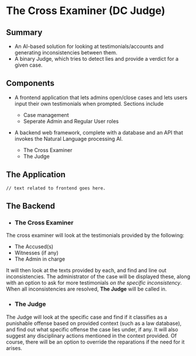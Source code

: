 
# The Cross Examiner (DC Judge)

## Summary

- An AI-based solution for looking at testimonials/accounts and generating inconsistencies between them.
- A binary Judge, which tries to detect lies and provide a verdict for a given case.

## Components

- A frontend application that lets admins open/close cases and lets users input their own testimonials when prompted. Sections include
  - Case management
  - Seperate Admin and Regular User roles

- A backend web framework, complete with a database and an API that invokes the Natural Language processing AI.
  - The Cross Examiner
  - The Judge

## The Application

`// text related to frontend goes here.`

## The Backend

- ### The Cross Examiner

The cross examiner will look at the testimonials provided by the following:

- The Accused(s)
- Witnesses (if any)
- The Admin in charge

It will then look at the texts provided by each, and find and line out inconsistencies. The administrator of the case will be displayed these, along with an option to ask for more testimonials *on the specific inconsistency*. When all inconsistencies are resolved, **The Judge** will be called in.

- ### The Judge

The Judge will look at the specific case and find if it classifies as a punishable offense based on provided context (such as a law database), and find out what specific offense the case lies under, if any. It will also suggest any disciplinary actions mentioned in the context provided. Of course, there will be an option to override the reparations if the need for it arises.
